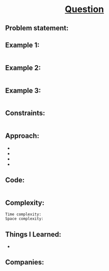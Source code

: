 <h1 align="center"><a href="" target="_blank">Question</a></h1>

## Problem statement:


## Example 1:

```

```

## Example 2:

```

```


## Example 3:

```

```


## Constraints:

```

```


 

## Approach:

- 
  
- 
  
-
  
- 



## Code: 

```java

```







## Complexity:

```
Time complexity:  
Space complexity:
```

## Things I Learned:

- 
  


## Companies:

```

```






